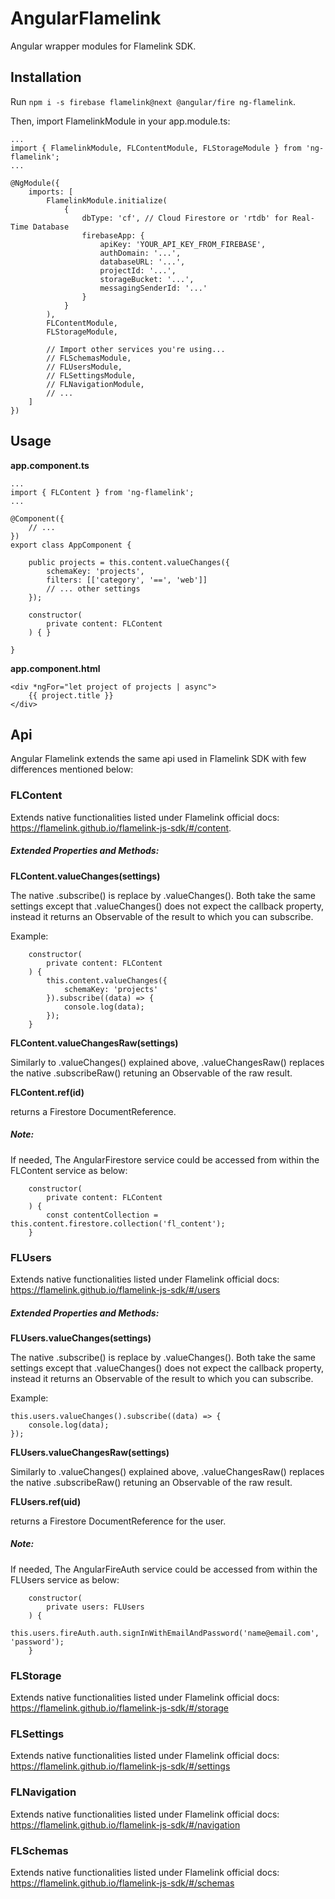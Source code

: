 # AngularFlamelink

Angular wrapper modules for Flamelink SDK.

## Installation

Run `npm i -s firebase flamelink@next @angular/fire ng-flamelink`. 

Then, import FlamelinkModule in your app.module.ts:

```
...
import { FlamelinkModule, FLContentModule, FLStorageModule } from 'ng-flamelink';
...

@NgModule({
	imports: [
		FlamelinkModule.initialize(
			{
				dbType: 'cf', // Cloud Firestore or 'rtdb' for Real-Time Database
				firebaseApp: {
					apiKey: 'YOUR_API_KEY_FROM_FIREBASE',
					authDomain: '...',
					databaseURL: '...',
					projectId: '...',
					storageBucket: '...',
					messagingSenderId: '...'
				}
			}
		),
		FLContentModule,
		FLStorageModule,
		
		// Import other services you're using...
		// FLSchemasModule,
		// FLUsersModule,
		// FLSettingsModule,
		// FLNavigationModule,
		// ...
	]
})

```

## Usage

**app.component.ts**
```
...
import { FLContent } from 'ng-flamelink';
...

@Component({
	// ...
})
export class AppComponent {

	public projects = this.content.valueChanges({
		schemaKey: 'projects',
		filters: [['category', '==', 'web']]
		// ... other settings
	});

	constructor(
		private content: FLContent
	) { }

}
```

**app.component.html**
```
<div *ngFor="let project of projects | async">
	{{ project.title }}
</div>
```

## Api

Angular Flamelink extends the same api used in Flamelink SDK with few differences mentioned below:

### FLContent

Extends native functionalities listed under Flamelink official docs: https://flamelink.github.io/flamelink-js-sdk/#/content.


##### Extended Properties and Methods:

**FLContent.valueChanges(settings)**

The native .subscribe() is replace by .valueChanges(). Both take the same settings except that .valueChanges() does not expect the callback property, instead it returns an Observable of the result to which you can subscribe.

Example:
```
	constructor(
		private content: FLContent
	) { 
		this.content.valueChanges({
			schemaKey: 'projects'
		}).subscribe((data) => {
			console.log(data);
		});
	}
```

**FLContent.valueChangesRaw(settings)**

Similarly to .valueChanges() explained above, .valueChangesRaw() replaces the native .subscribeRaw() retuning an Observable of the raw result.


**FLContent.ref(id)**

returns a Firestore DocumentReference. 

##### Note:

If needed, The AngularFirestore service could be accessed from within the FLContent service as below:
```
	constructor(
		private content: FLContent
	) { 
		const contentCollection = this.content.firestore.collection('fl_content');
	}
```


### FLUsers

Extends native functionalities listed under Flamelink official docs: https://flamelink.github.io/flamelink-js-sdk/#/users

##### Extended Properties and Methods:

**FLUsers.valueChanges(settings)**

The native .subscribe() is replace by .valueChanges(). Both take the same settings except that .valueChanges() does not expect the callback property, instead it returns an Observable of the result to which you can subscribe.

Example:
```
this.users.valueChanges().subscribe((data) => {
	console.log(data);
});
```

**FLUsers.valueChangesRaw(settings)**

Similarly to .valueChanges() explained above, .valueChangesRaw() replaces the native .subscribeRaw() retuning an Observable of the raw result.


**FLUsers.ref(uid)**

returns a Firestore DocumentReference for the user. 

##### Note:

If needed, The AngularFireAuth service could be accessed from within the FLUsers service as below:
```
	constructor(
		private users: FLUsers
	) { 
		this.users.fireAuth.auth.signInWithEmailAndPassword('name@email.com', 'password');
	}
```

### FLStorage
Extends native functionalities listed under Flamelink official docs: https://flamelink.github.io/flamelink-js-sdk/#/storage

### FLSettings
Extends native functionalities listed under Flamelink official docs: https://flamelink.github.io/flamelink-js-sdk/#/settings

### FLNavigation
Extends native functionalities listed under Flamelink official docs: https://flamelink.github.io/flamelink-js-sdk/#/navigation

### FLSchemas
Extends native functionalities listed under Flamelink official docs: https://flamelink.github.io/flamelink-js-sdk/#/schemas


